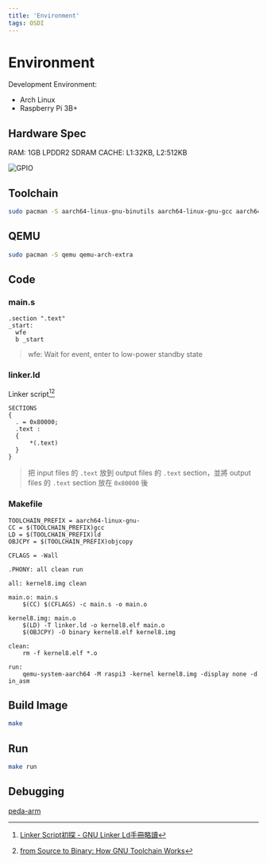 ```yaml
---
title: 'Environment'
tags: OSDI
---
```


# Environment

Development Environment:

* Arch Linux
* Raspberry Pi 3B+

## Hardware Spec

RAM: 1GB LPDDR2 SDRAM
CACHE: L1:32KB, L2:512KB

![GPIO](https://i.imgur.com/8KOmt8c.png)


## Toolchain

```bash
sudo pacman -S aarch64-linux-gnu-binutils aarch64-linux-gnu-gcc aarch64-linux-gnu-gdb
```

## QEMU

```bash
sudo pacman -S qemu qemu-arch-extra
```

## Code

### main.s

```ASM
.section ".text"
_start:
  wfe
  b _start
```

> wfe: Wait for event, enter to low-power standby state

### linker.ld

Linker script[^1][^2]

```
SECTIONS
{
  . = 0x80000;
  .text :
  {
      *(.text)
  }
}
```

> 把 input files 的 `.text` 放到 output files 的 `.text` section，並將 output files 的 `.text` section 放在 `0x80000` 後

### Makefile

```
TOOLCHAIN_PREFIX = aarch64-linux-gnu-
CC = $(TOOLCHAIN_PREFIX)gcc
LD = $(TOOLCHAIN_PREFIX)ld
OBJCPY = $(TOOLCHAIN_PREFIX)objcopy

CFLAGS = -Wall

.PHONY: all clean run

all: kernel8.img clean

main.o: main.s
    $(CC) $(CFLAGS) -c main.s -o main.o

kernel8.img: main.o
    $(LD) -T linker.ld -o kernel8.elf main.o
    $(OBJCPY) -O binary kernel8.elf kernel8.img

clean:
    rm -f kernel8.elf *.o

run:
    qemu-system-aarch64 -M raspi3 -kernel kernel8.img -display none -d in_asm
```

## Build Image

```bash
make
```

## Run

```bash
make run
```

## Debugging

[peda-arm](https://github.com/alset0326/peda-arm)


[^1]: [Linker Script初探 - GNU Linker Ld手冊略讀](https://wen00072.github.io/blog/2014/03/14/study-on-the-linker-script/)
[^2]: [from Source to Binary: How GNU Toolchain Works](https://www.slideshare.net/jserv/from-source-to-binary-how-gnu-toolchain-works/43)
